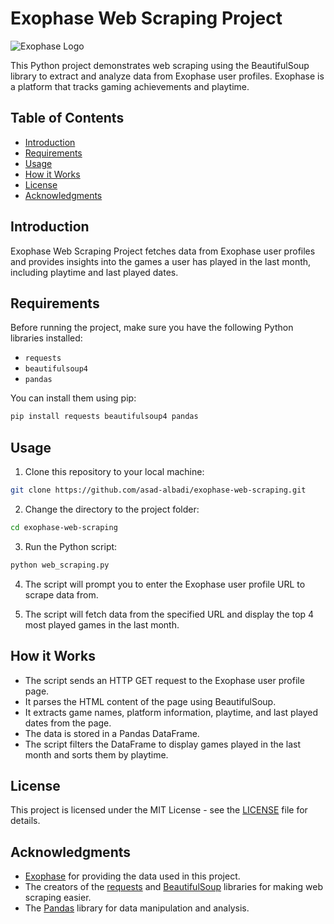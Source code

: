 # Exophase Web Scraping Project

![Exophase Logo](exophase-logo.png)

This Python project demonstrates web scraping using the BeautifulSoup library to extract and analyze data from Exophase user profiles. Exophase is a platform that tracks gaming achievements and playtime.

## Table of Contents

- [Introduction](#introduction)
- [Requirements](#requirements)
- [Usage](#usage)
- [How it Works](#how-it-works)
- [License](#license)
- [Acknowledgments](#acknowledgments)

## Introduction

Exophase Web Scraping Project fetches data from Exophase user profiles and provides insights into the games a user has played in the last month, including playtime and last played dates.

## Requirements

Before running the project, make sure you have the following Python libraries installed:

- `requests`
- `beautifulsoup4`
- `pandas`

You can install them using pip:

```bash
pip install requests beautifulsoup4 pandas
```

## Usage

1. Clone this repository to your local machine:

```bash
git clone https://github.com/asad-albadi/exophase-web-scraping.git
```

2. Change the directory to the project folder:

```bash
cd exophase-web-scraping
```

3. Run the Python script:

```bash
python web_scraping.py
```

4. The script will prompt you to enter the Exophase user profile URL to scrape data from.

5. The script will fetch data from the specified URL and display the top 4 most played games in the last month.

## How it Works

- The script sends an HTTP GET request to the Exophase user profile page.
- It parses the HTML content of the page using BeautifulSoup.
- It extracts game names, platform information, playtime, and last played dates from the page.
- The data is stored in a Pandas DataFrame.
- The script filters the DataFrame to display games played in the last month and sorts them by playtime.

## License

This project is licensed under the MIT License - see the [LICENSE](LICENSE) file for details.

## Acknowledgments

- [Exophase](https://www.exophase.com/) for providing the data used in this project.
- The creators of the [requests](https://docs.python-requests.org/en/latest/) and [BeautifulSoup](https://www.crummy.com/software/BeautifulSoup/bs4/doc/) libraries for making web scraping easier.
- The [Pandas](https://pandas.pydata.org/) library for data manipulation and analysis.


